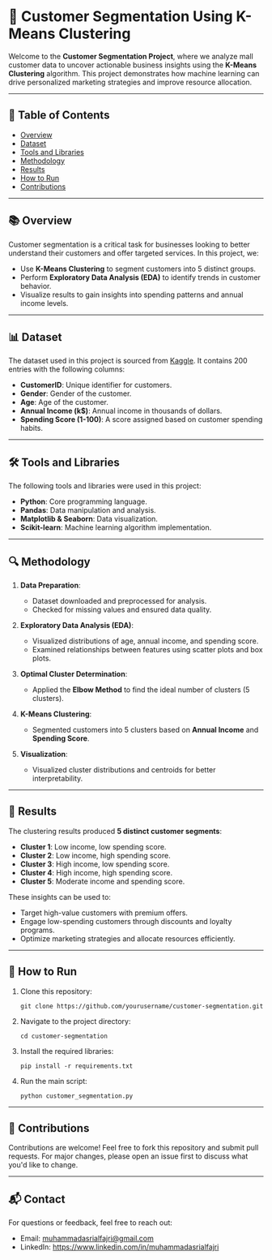 # 🎯 Customer Segmentation Using K-Means Clustering

Welcome to the **Customer Segmentation Project**, where we analyze mall customer data to uncover actionable business insights using the **K-Means Clustering** algorithm. This project demonstrates how machine learning can drive personalized marketing strategies and improve resource allocation.

---

## 📝 Table of Contents
- [Overview](#overview)  
- [Dataset](#dataset)  
- [Tools and Libraries](#tools-and-libraries)  
- [Methodology](#methodology)  
- [Results](#results)  
- [How to Run](#how-to-run)  
- [Contributions](#contributions)  

---

## 📚 Overview
Customer segmentation is a critical task for businesses looking to better understand their customers and offer targeted services. In this project, we:
- Use **K-Means Clustering** to segment customers into 5 distinct groups.
- Perform **Exploratory Data Analysis (EDA)** to identify trends in customer behavior.
- Visualize results to gain insights into spending patterns and annual income levels.

---

## 📊 Dataset
The dataset used in this project is sourced from [Kaggle](https://www.kaggle.com/vjchoudhary7/customer-segmentation-tutorial-in-python). It contains 200 entries with the following columns:
- **CustomerID**: Unique identifier for customers.  
- **Gender**: Gender of the customer.  
- **Age**: Age of the customer.  
- **Annual Income (k$)**: Annual income in thousands of dollars.  
- **Spending Score (1-100)**: A score assigned based on customer spending habits.

---

## 🛠 Tools and Libraries
The following tools and libraries were used in this project:
- **Python**: Core programming language.
- **Pandas**: Data manipulation and analysis.
- **Matplotlib & Seaborn**: Data visualization.
- **Scikit-learn**: Machine learning algorithm implementation.

---

## 🔍 Methodology
1. **Data Preparation**:
   - Dataset downloaded and preprocessed for analysis.
   - Checked for missing values and ensured data quality.

2. **Exploratory Data Analysis (EDA)**:
   - Visualized distributions of age, annual income, and spending score.
   - Examined relationships between features using scatter plots and box plots.

3. **Optimal Cluster Determination**:
   - Applied the **Elbow Method** to find the ideal number of clusters (5 clusters).

4. **K-Means Clustering**:
   - Segmented customers into 5 clusters based on **Annual Income** and **Spending Score**.

5. **Visualization**:
   - Visualized cluster distributions and centroids for better interpretability.

---

## 🎉 Results
The clustering results produced **5 distinct customer segments**:
- **Cluster 1**: Low income, low spending score.  
- **Cluster 2**: Low income, high spending score.  
- **Cluster 3**: High income, low spending score.  
- **Cluster 4**: High income, high spending score.  
- **Cluster 5**: Moderate income and spending score.  

These insights can be used to:
- Target high-value customers with premium offers.
- Engage low-spending customers through discounts and loyalty programs.
- Optimize marketing strategies and allocate resources efficiently.

---

## 🚀 How to Run
1. Clone this repository:
   ```
   git clone https://github.com/yourusername/customer-segmentation.git
2. Navigate to the project directory:
   ```
   cd customer-segmentation
3. Install the required libraries:
   ```
   pip install -r requirements.txt
4. Run the main script:
   ```
   python customer_segmentation.py

---

## 🤝 Contributions
Contributions are welcome! Feel free to fork this repository and submit pull requests. For major changes, please open an issue first to discuss what you'd like to change.

---

## 📬 Contact
For questions or feedback, feel free to reach out:
- Email: muhammadasrialfajri@gmail.com
- LinkedIn: https://www.linkedin.com/in/muhammadasrialfajri
